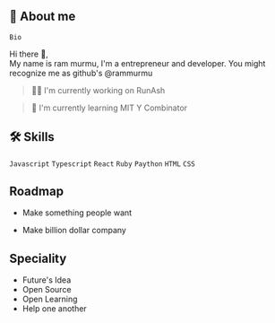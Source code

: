 ##  🚀 About me


<!-- TO DO: add more details about me later -->
``Bio``

Hi there 👋,<br>
My name is ram murmu, I'm a entrepreneur and developer. You might recognize me as github's @rammurmu
 
>👩‍💻 I'm currently working on RunAsh

>🧠 I'm currently learning MIT Y Combinator 



## 🛠 Skills
``Javascript`` ``Typescript``  ``React`` ``Ruby``  ``Paython`` ``HTML`` ``CSS``


## Roadmap

- Make something people want 

- Make billion dollar company

## Speciality 

- Future's Idea 
- Open Source 
- Open Learning 
- Help one another 

